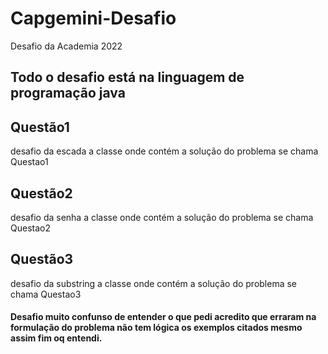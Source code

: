 # Capgemini-Desafio
Desafio da Academia 2022

## Todo o desafio está na linguagem de programação java

## Questão1 
 desafio da escada a classe onde contém a solução do problema se chama Questao1
 
 ## Questão2
 desafio da senha a classe onde contém a solução do problema se chama Questao2
 
 ## Questão3 
  desafio da substring  a classe onde contém a solução do problema se chama Questao3
 #### Desafio muito confunso de entender o que pedi acredito que erraram na formulação do problema não tem lógica os exemplos citados mesmo assim fim oq entendi.
    
